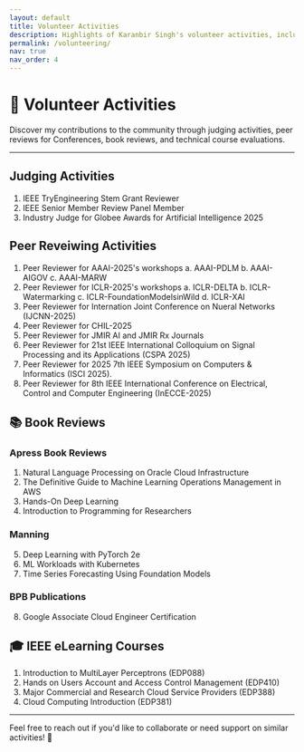 ```yaml
---
layout: default
title: Volunteer Activities
description: Highlights of Karanbir Singh's volunteer activities, including judging and book review contributions.
permalink: /volunteering/
nav: true
nav_order: 4
---
```


# 🌟 Volunteer Activities

Discover my contributions to the community through judging activities, peer reviews for Conferences, book reviews, and technical course evaluations.

---
## Judging Activities
1. IEEE TryEngineering Stem Grant Reviewer
2. IEEE Senior Member Review Panel Member
3. Industry Judge for Globee Awards for Artificial Intelligence 2025

## Peer Reveiwing Activities
1. Peer Reviewer for AAAI-2025's workshops
    a. AAAI-PDLM
    b. AAAI-AIGOV
    c. AAAI-MARW
2. Peer Reviewer for ICLR-2025's workshops
    a. ICLR-DELTA
    b. ICLR-Watermarking
    c. ICLR-FoundationModelsinWild
    d. ICLR-XAI
3. Peer Reviewer for Internation Joint Conference on Nueral Networks (IJCNN-2025)
4. Peer Reviewer for CHIL-2025
5. Peer Reviewer for JMIR AI and JMIR Rx Journals
6. Peer Reviewer for 21st IEEE International Colloquium on Signal Processing and its Applications (CSPA 2025)
7. Peer Reviewer for 2025 7th IEEE Symposium on Computers & Informatics (ISCI 2025).
8. Peer Reviewer for 8th IEEE International Conference on Electrical, Control and Computer Engineering (InECCE-2025) 

## 📚 Book Reviews

### Apress Book Reviews
1. Natural Language Processing on Oracle Cloud Infrastructure
2. The Definitive Guide to Machine Learning Operations Management in AWS
3. Hands-On Deep Learning
4. Introduction to Programming for Researchers

### Manning
5. Deep Learning with PyTorch 2e
6. ML Workloads with Kubernetes
7. Time Series Forecasting Using Foundation Models

### BPB Publications
8. Google Associate Cloud Engineer Certification

## 🎓 IEEE eLearning Courses
1. Introduction to MultiLayer Perceptrons (EDP088)
2. Hands on Users Account and Access Control Management (EDP410)
3. Major Commercial and Research Cloud Service Providers (EDP388)
4. Cloud Computing Introduction (EDP381)

---

Feel free to reach out if you'd like to collaborate or need support on similar activities! 🌟